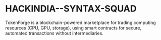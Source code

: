 # HACKINDIA--SYNTAX-SQUAD
TokenForge is a blockchain-powered marketplace for trading computing resources (CPU, GPU, storage), using smart contracts for secure, automated transactions without intermediaries.
